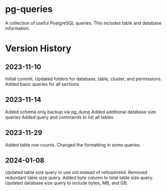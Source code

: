 # pg-queries
A collection of useful PostgreSQL queries. This includes table and database information. 

# Version History
## 2023-11-10
Initial commit.
Updated folders for database, table, cluster, and permissions.
Added basic queries for all sections

## 2023-11-14
Added schema only backup via pg_dump
Added additional database size queries
Added query and commands to list all tables

## 2023-11-29
Added table row counts.
Changed the formatting in some queries.

## 2024-01-08
Updated table size query to use oid instead of reltoastrelid.
Removed redundant table size query.
Added byte column to total table size query.
Updated database size query to include bytes, MB, and GB.
